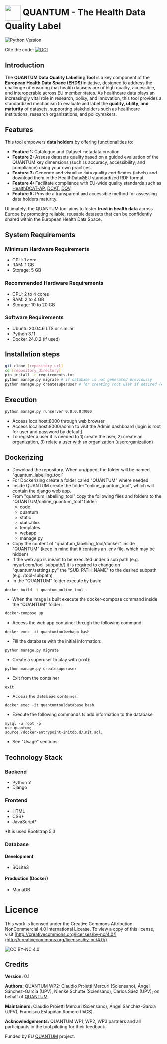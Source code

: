 #  <img src="https://github.com/quantum-label/quantum_labelling_tool/blob/main/static/img/quantum_icon.png" width="50" style="vertical-align:middle"> QUANTUM - The Health Data Quality Label
  
![Python Version](https://img.shields.io/badge/python-3.11%2B-brightgreen.svg) <br>

Cite the code:  [![DOI](https://zenodo.org/badge/DOI/10.5281/zenodo.14637281.svg)](https://doi.org/10.5281/zenodo.14637281)

## Introduction

The **QUANTUM Data Quality Labelling Tool** is a key component of the **European Health Data Space (EHDS)** initiative, designed to address the challenge of ensuring that health datasets are of high quality, accessible, and interoperable across EU member states. As healthcare data plays an increasingly vital role in research, policy, and innovation, this tool provides a standardized mechanism to evaluate and label the **quality, utility, and maturity** of datasets, supporting stakeholders such as healthcare institutions, research organizations, and policymakers.

## Features

This tool empowers **data holders** by offering functionalities to:

- **Feature 1:** Catalogue and Dataset metadata creation
- **Feature 2:** Assess datasets quality based on a guided evaluation of the QUANTUM key dimensions (such as accuracy, accessibility, and compliance) using your own practices.
- **Feature 3:** Generate and visualise data quality certificates (labels) and download them in the HealthData@EU standardized RDF format.
- **Feature 4:** Facilitate compliance with EU-wide quality standards such as [HealthDCAT-AP](https://healthdcat-ap.github.io/), [DCAT](https://www.w3.org/TR/vocab-dcat-3/), [DQV](https://www.w3.org/TR/vocab-dqv/).
- **Feature 5:** Provide a transparent and accessible method for assessing data holders maturity.

Ultimately, the QUANTUM tool aims to foster **trust in health data** across Europe by promoting reliable, reusable datasets that can be confidently shared within the European Health Data Space.

## System Requirements
### Minimum Hardware Requirements
- CPU: 1 core
- RAM: 1 GB
- Storage: 5 GB
### Recommended Hardware Requirements
- CPU: 2 to 4 cores
- RAM: 2 to 4 GB
- Storage: 10 to 20 GB
### Software Requirements
- Ubuntu 20.04.6 LTS or similar
- Python 3.11
- Docker 24.0.2 (if used)


## Installation steps

```bash
git clone [repository_url]
cd [repository_directory]
pip install -r requirements.txt
python manage.py migrate # if database is not generated previously 
python manage.py createsuperuser # for creating root user if desired (current root user is root for username and password)
```

## Execution

```bash
python manage.py runserver 0.0.0.0:8000
```

- Access localhost:8000 through web browser
- Access localhost:8000/admin to visit the Admin dashboard (login is root for user and password by default)
- To register a user it is needed to 1) create the user, 2) create an organization, 3) relate a user with an organization (userorganization)

## Dockerizing

- Download the repository. When unzipped, the folder will be named "quantum_labelling_tool"
- For Dockerizing create a folder called "QUANTUM" where needed
- Inside QUANTUM create the folder "online_quantum_tool", which will contain the django web app.
- From "quantum_labelling_tool" copy the following files and folders to the "QUANTUM/online_quantum_tool" folder:
  - code
  - quantum
  - static
  - staticfiles
  - templates
  - webapp
  - manage.py
- Copy the content of "quantum_labelling_tool/docker" inside "QUANTUM" (keep in mind that it contains an .env file, which may be hidden)
- If the web app is meant to be executed under a sub path (e.g. myurl.com/tool-subpath/) it is required to change on "quantum/settings.py" the "SUB_PATH_NAME" to the desired subpath (e.g. /tool-subpath)
- In the "QUANTUM" folder execute by bash:
```bash
docker build -t quantum_online_tool .
```
- When the image is built execute the docker-compose command inside the "QUANTUM" folder:
```bash
docker-compose up
```
- Access the web app container through the following command:
```
docker exec -it quantumtoolwebapp bash
```
- Fill the database with the initial information:
```
python manage.py migrate
```
- Create a superuser to play with (root):
```
python manage.py createsuperuser
```

- Exit from the container
```
exit
```

- Access the database container:
```
docker exec -it quantumtooldatabase bash
```

- Execute the following commands to add information to the database
```
mysql -u root -p
use quantum;
source /docker-entrypoint-initdb.d/init.sql;
```

- See "Usage" sections

## Technology Stack

### Backend
- Python 3
- Django
### Frontend
- HTML
- CSS*
- JavaScript*

*It is used Bootstrap 5.3

### Database
#### Development
- SQLite3
#### Production (Docker)
- MariaDB

# Licence
This work is licensed under the Creative Commons Attribution-NonCommercial 4.0 International License. 
To view a copy of this license, visit [http://creativecommons.org/licenses/by-nc/4.0/](http://creativecommons.org/licenses/by-nc/4.0/).

![CC BY-NC 4.0](https://licensebuttons.net/l/by-nc/4.0/88x31.png)

## Credits
**Version:** 0.1

**Authors:** QUANTUM WP2: Claudio Proietti Mercuri (Sciensano), Ángel Sánchez-García (UPV), Nienke Schutte (Sciensano), Carlos Sáez (UPV); on behalf of [QUANTUM](https://quantumproject.eu).

**Maintainers:** Claudio Proietti Mercuri (Sciensano), Ángel Sánchez-García (UPV), Francisco Estupiñan Romero (IACS).

**Acknowledgements:** QUANTUM WP1, WP2, WP3 partners and all participants in the tool piloting for their feedback.

Funded by EU [QUANTUM](https://quantumproject.eu) project.

